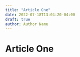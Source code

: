 ```yaml
---
title: "Article One"
date: 2022-07-18T13:04:20-04:00
draft: true
author: Author Name
---
```


# Article One